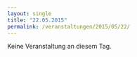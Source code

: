 ```yaml
---
layout: single
title: "22.05.2015"
permalink: /veranstaltungen/2015/05/22/
---
```


Keine Veranstaltung an diesem Tag.
